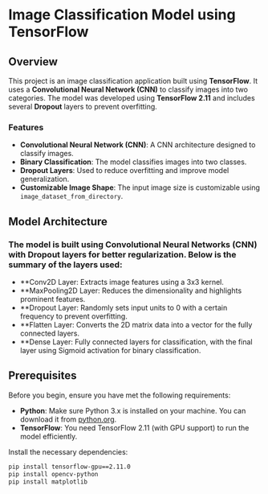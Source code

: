 # Image Classification Model using TensorFlow

## Overview

This project is an image classification application built using **TensorFlow**. It uses a **Convolutional Neural Network (CNN)** to classify images into two categories. The model was developed using **TensorFlow 2.11** and includes several **Dropout** layers to prevent overfitting.

### Features

- **Convolutional Neural Network (CNN)**: A CNN architecture designed to classify images.
- **Binary Classification**: The model classifies images into two classes.
- **Dropout Layers**: Used to reduce overfitting and improve model generalization.
- **Customizable Image Shape**: The input image size is customizable using `image_dataset_from_directory`.
## Model Architecture
###  The model is built using Convolutional Neural Networks (CNN) with Dropout layers for better regularization. Below is the summary of the layers used:

- **Conv2D Layer: Extracts image features using a 3x3 kernel.
- **MaxPooling2D Layer: Reduces the dimensionality and highlights prominent features.
- **Dropout Layer: Randomly sets input units to 0 with a certain frequency to prevent overfitting.
- **Flatten Layer: Converts the 2D matrix data into a vector for the fully connected layers.
- **Dense Layer: Fully connected layers for classification, with the final layer using Sigmoid activation for binary classification.

## Prerequisites

Before you begin, ensure you have met the following requirements:

- **Python**: Make sure Python 3.x is installed on your machine. You can download it from [python.org](https://www.python.org/).
- **TensorFlow**: You need TensorFlow 2.11 (with GPU support) to run the model efficiently.

Install the necessary dependencies:

```bash
pip install tensorflow-gpu==2.11.0
pip install opencv-python
pip install matplotlib

